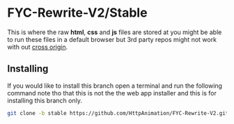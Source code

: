 # FYC-Rewrite-V2/Stable
This is where the raw **html**, **css** and **js** files are stored at you might be able to run these files in a default browser but 3rd party repos might not work with out [cross origin](https://developer.mozilla.org/en-US/docs/Web/HTTP/CORS).

## Installing
If you would like to install this branch open a terminal and run the following command note tho that this is not the the web app installer and this is for installing this branch only.
```bash
git clone -b stable https://github.com/HttpAnimation/FYC-Rewrite-V2.git
``` 